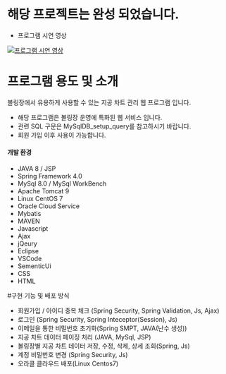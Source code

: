 # 해당 프로젝트는 완성 되었습니다.  
* 프로그램 시연 영상  

[![프로그램 시연 영상](https://img.youtube.com/vi/m5Om6kCw980/1.jpg)](https://youtu.be/m5Om6kCw980)
  
# 프로그램 용도 및 소개
    
볼링장에서 유용하게 사용할 수 있는 지공 차트 관리 웹 프로그램 입니다.  

* 해당 프로그램은 볼링장 운영에 특화된 웹 서비스 입니다.
* 관련 SQL 구문은 MySqlDB_setup_query를 참고하시기 바랍니다.
* 회원 가입 이후 사용이 가능합니다.

#### 개발 환경  
* JAVA 8 / JSP
* Spring Framework 4.0
* MySql 8.0 / MySql WorkBench
* Apache Tomcat 9
* Linux CentOS 7
* Oracle Cloud Service
* Mybatis
* MAVEN
* Javascript
* Ajax
* jQeury
* Eclipse
* VSCode
* SementicUi
* CSS 
* HTML

#구현 기능 및 배포 방식



* 회원가입 / 아이디 중복 체크 (Spring Security, Spring Validation, Js, Ajax)
* 로그인 (Spring Security, Spring Inteceptor(Session), Js)
* 이메일을 통한 비밀번호 초기화(Spring SMPT, JAVA(난수 생성))
* 지공 차트 데이터  페이징 처리 (JAVA, MySql, JSP)
* 볼링장별 지공 차트 데이터 저장, 수정, 삭제, 상세 조회(Spring, Js)
* 계정 비밀번호 변경 (Spring Security, Js)
* 오라클 클라우드 배포(Linux Centos7)